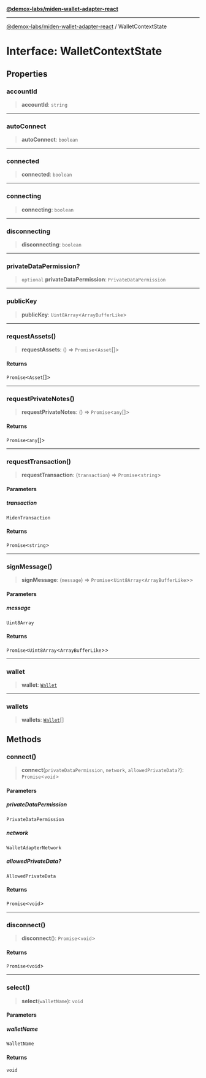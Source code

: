 [**@demox-labs/miden-wallet-adapter-react**](../README.md)

***

[@demox-labs/miden-wallet-adapter-react](../README.md) / WalletContextState

# Interface: WalletContextState

## Properties

### accountId

> **accountId**: `string`

***

### autoConnect

> **autoConnect**: `boolean`

***

### connected

> **connected**: `boolean`

***

### connecting

> **connecting**: `boolean`

***

### disconnecting

> **disconnecting**: `boolean`

***

### privateDataPermission?

> `optional` **privateDataPermission**: `PrivateDataPermission`

***

### publicKey

> **publicKey**: `Uint8Array`\<`ArrayBufferLike`\>

***

### requestAssets()

> **requestAssets**: () => `Promise`\<`Asset`[]\>

#### Returns

`Promise`\<`Asset`[]\>

***

### requestPrivateNotes()

> **requestPrivateNotes**: () => `Promise`\<`any`[]\>

#### Returns

`Promise`\<`any`[]\>

***

### requestTransaction()

> **requestTransaction**: (`transaction`) => `Promise`\<`string`\>

#### Parameters

##### transaction

`MidenTransaction`

#### Returns

`Promise`\<`string`\>

***

### signMessage()

> **signMessage**: (`message`) => `Promise`\<`Uint8Array`\<`ArrayBufferLike`\>\>

#### Parameters

##### message

`Uint8Array`

#### Returns

`Promise`\<`Uint8Array`\<`ArrayBufferLike`\>\>

***

### wallet

> **wallet**: [`Wallet`](Wallet.md)

***

### wallets

> **wallets**: [`Wallet`](Wallet.md)[]

## Methods

### connect()

> **connect**(`privateDataPermission`, `network`, `allowedPrivateData?`): `Promise`\<`void`\>

#### Parameters

##### privateDataPermission

`PrivateDataPermission`

##### network

`WalletAdapterNetwork`

##### allowedPrivateData?

`AllowedPrivateData`

#### Returns

`Promise`\<`void`\>

***

### disconnect()

> **disconnect**(): `Promise`\<`void`\>

#### Returns

`Promise`\<`void`\>

***

### select()

> **select**(`walletName`): `void`

#### Parameters

##### walletName

`WalletName`

#### Returns

`void`
